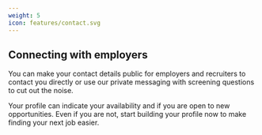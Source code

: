 ```yaml
---
weight: 5
icon: features/contact.svg
---
```


## Connecting with employers

You can make your contact details public for employers and recruiters to contact you directly or use our private messaging with screening questions to cut out the noise.

Your profile can indicate your availability and if you are open to new opportunities. Even if you are not, start building your profile now to make finding your next job easier. 